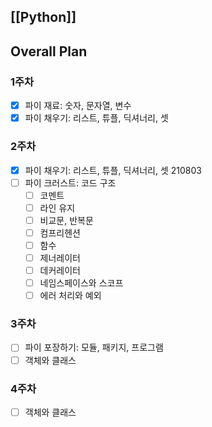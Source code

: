 ## [[Python]]
## Overall Plan
### 1주차
- [x] 파이 재료: 숫자, 문자열, 변수 
- [x] 파이 채우기: 리스트, 튜플, 딕셔너리, 셋
### 2주차
- [x] 파이 채우기: 리스트, 튜플, 딕셔너리, 셋 210803
- [ ] 파이 크러스트: 코드 구조
	- [ ] 코멘트
	- [ ] 라인 유지
	- [ ] 비교문, 반복문
	- [ ] 컴프리헨션
	- [ ] 함수
	- [ ] 제너레이터
	- [ ] 데커레이터
	- [ ] 네임스페이스와 스코프
	- [ ] 에러 처리와 예외
### 3주차
- [ ] 파이 포장하기: 모듈, 패키지, 프로그램
- [ ] 객체와 클래스
### 4주차
- [ ] 객체와 클래스